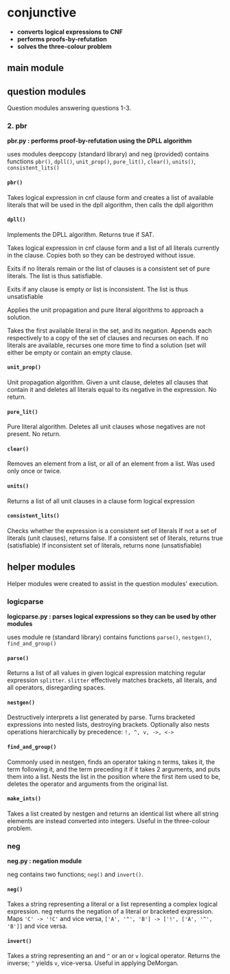 # conjunctive
* __converts logical expressions to CNF__
* __performs proofs-by-refutation__
* __solves the three-colour problem__

## main module

## question modules
Question modules answering questions 1-3.

### 2. pbr
__pbr.py : performs proof-by-refutation using the DPLL algorithm__

uses modules deepcopy (standard library) and neg (provided)
contains functions `pbr()`, `dpll()`, `unit_prop()`, `pure_lit()`, `clear()`, `units()`, `consistent_lits()`

#### `pbr()`
Takes logical expression in cnf clause form and creates a list of available literals that will be used in the dpll algorithm, then calls the dpll algorithm

#### `dpll()`
Implements the DPLL algorithm. Returns true if SAT.

Takes logical expression in cnf clause form and a list of all literals currently in the clause. Copies both so they can be destroyed without issue.

Exits if no literals remain or the list of clauses is a consistent set of pure literals. The list is thus satisfiable.

Exits if any clause is empty or list is inconsistent. The list is thus unsatisfiable

Applies the unit propagation and pure literal algorithms to approach a solution.

Takes the first available literal in the set, and its negation. Appends each respectively to a copy of the set of clauses and recurses on each. If no literals are available, recurses one more time to find a solution (set will either be empty or contain an empty clause.

#### `unit_prop()`
Unit propagation algorithm. Given a unit clause, deletes all clauses that contain it and deletes all literals equal to its negative in the expression. No return.

#### `pure_lit()`
Pure literal algorithm. Deletes all unit clauses whose negatives are not present. No return.

#### `clear()`
Removes an element from a list, or all of an element from a list. Was used only once or twice.

#### `units()`
Returns a list of all unit clauses in a clause form logical expression

#### `consistent_lits()`
Checks whether the expression is a consistent set of literals
If not a set of literals (unit clauses), returns false.
If a consistent set of literals, returns true (satisfiable)
If inconsistent set of literals, returns none (unsatisfiable)

## helper modules
Helper modules were created to assist in the question modules' execution.

### logicparse
__logicparse.py : parses logical expressions so they can be used by other modules__

uses module re (standard library)
contains functions `parse()`, `nestgen()`, `find_and_group()`

#### `parse()`
Returns a list of all values in given logical expression matching regular expression `splitter`. `slitter` effectively matches brackets, all literals, and all operators, disregarding spaces.

#### `nestgen()`
Destructively interprets a list generated by parse. Turns bracketed expressions into nested lists, destroying brackets. Optionally also nests operations hierarchically by precedence: `!, ^, v, ->, <->`

#### `find_and_group()`
Commonly used in nestgen, finds an operator taking n terms, takes it, the term following it, and the term preceding it if it takes 2 arguments, and puts them into a list. Nests the list in the position where the first item used to be, deletes the operator and arguments from the original list.

#### `make_ints()`
Takes a list created by nestgen and returns an identical list where all string elements are instead converted into integers. Useful in the three-colour problem.

### neg
__neg.py : negation module__

neg contains two functions; `neg()` and `invert()`. 

#### `neg()`
Takes a string representing a literal or a list representing a complex logical expression.
neg returns the negation of a literal or bracketed expression. Maps `'C' -> '!C'` and vice versa, `['A', '^', 'B'] -> ['!', ['A', '^', 'B']]` and vice versa.

#### `invert()`
Takes a string representing an and `^` or an or `v` logical operator.
Returns the inverse; `^` yields `v`, vice-versa. Useful in applying DeMorgan.
